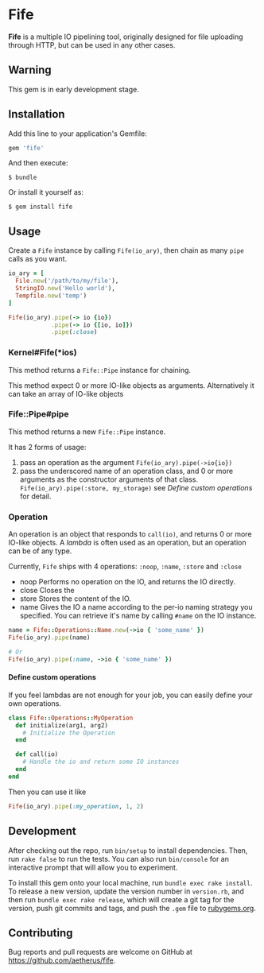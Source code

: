# Fife

**Fife** is a multiple IO pipelining tool, originally designed for
file uploading through HTTP, but can be used in any other cases.

## Warning
This gem is in early development stage.

## Installation

Add this line to your application's Gemfile:

```ruby
gem 'fife'
```

And then execute:

    $ bundle

Or install it yourself as:

    $ gem install fife

## Usage

Create a `Fife` instance by calling `Fife(io_ary)`,
then chain as many `pipe` calls as you want.

```ruby
io_ary = [
  File.new('/path/to/my/file'),
  StringIO.new('Hello world'),
  Tempfile.new('temp')
]

Fife(io_ary).pipe(-> io {io})
            .pipe(-> io {[io, io]})
            .pipe(:close)
```

### Kernel#Fife(*ios)

This method returns a `Fife::Pipe` instance for chaining.

This method expect 0 or more IO-like objects as arguments.
Alternatively it can take an array of IO-like objects

### Fife::Pipe#pipe

This method returns a new `Fife::Pipe` instance.

It has 2 forms of usage:

1.  pass an operation as the argument
`Fife(io_ary).pipe(->io{io})`
2.  pass the underscored name of an operation class,
and 0 or more arguments as the constructor arguments of that class.
`Fife(io_ary).pipe(:store, my_storage)`
see *Define custom operations* for detail.

### Operation

An operation is an object that responds to `call(io)`, and returns 0 or more IO-like objects.
A *lambda* is often used as an operation, but an operation can be of any type.

Currently, `Fife` ships with 4 operations: `:noop`, `:name`, `:store` and `:close`

* noop
Performs no operation on the IO, and returns the IO directly.
* close
Closes the
* store
Stores the content of the IO.
* name
Gives the IO a name according to the per-io naming strategy you specified.
You can retrieve it's name by calling `#name` on the IO instance.
```ruby
name = Fife::Operations::Name.new(->io { 'some_name' })
Fife(io_ary).pipe(name)

# Or
Fife(io_ary).pipe(:name, ->io { 'some_name' })
```

#### Define custom operations

If you feel lambdas are not enough for your job,
you can easily define your own operations.

```ruby
class Fife::Operations::MyOperation
  def initialize(arg1, arg2)
    # Initialize the Operation
  end

  def call(io)
    # Handle the io and return some IO instances
  end
end
```
Then you can use it like
```ruby
Fife(io_ary).pipe(:my_operation, 1, 2)
```

## Development

After checking out the repo, run `bin/setup` to install dependencies. Then, run `rake false` to run the tests. You can also run `bin/console` for an interactive prompt that will allow you to experiment.

To install this gem onto your local machine, run `bundle exec rake install`. To release a new version, update the version number in `version.rb`, and then run `bundle exec rake release`, which will create a git tag for the version, push git commits and tags, and push the `.gem` file to [rubygems.org](https://rubygems.org).

## Contributing

Bug reports and pull requests are welcome on GitHub at https://github.com/aetherus/fife.

